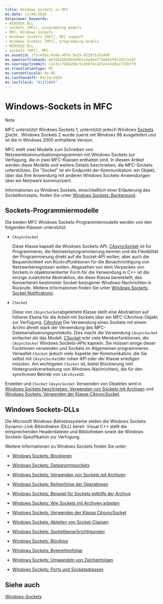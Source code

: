 ```yaml
---
title: Windows-Sockets in MFC
ms.date: 11/04/2016
helpviewer_keywords:
- WINSOCK.DLL
- sockets [MFC], programming models
- MFC, Windows Sockets
- Windows Sockets [MFC], MFC support
- Windows Sockets [MFC], programming models
- WSOCK32.DLL
- sockets [MFC], MFC
ms.assetid: 1f3c476a-9c68-49fe-9a25-d22971a334d0
ms.openlocfilehash: 8e5562b028d3d9b7cba4b47716b63fd1392c514f
ms.sourcegitcommit: c123cc76bb2b6c5cde6f4c425ece420ac733bf70
ms.translationtype: MT
ms.contentlocale: de-DE
ms.lasthandoff: 04/14/2020
ms.locfileid: "81371093"
---
```

# <a name="windows-sockets-in-mfc"></a>Windows-Sockets in MFC

> [!NOTE]
> MFC unterstützt Windows Sockets 1, unterstützt jedoch Windows [Sockets 2](/windows/win32/WinSock/windows-sockets-start-page-2)nicht . Windows Sockets 2 wurde zuerst mit Windows 98 ausgeliefert und ist die in Windows 2000 enthaltene Version.

MFC stellt zwei Modelle zum Schreiben von Netzwerkkommunikationsprogrammen mit Windows Sockets zur Verfügung, die in zwei MFC-Klassen enthalten sind. In diesem Artikel werden diese Modelle und weitere Details beschrieben, die MFC-Sockets unterstützen. Ein "Socket" ist ein Endpunkt der Kommunikation: ein Objekt, über das Ihre Anwendung mit anderen Windows Sockets-Anwendungen über ein Netzwerk kommuniziert.

Informationen zu Windows Sockets, einschließlich einer Erläuterung des Socketkonzepts, finden Sie unter [Windows Sockets: Background](../mfc/windows-sockets-background.md).

## <a name="sockets-programming-models"></a><a name="_core_sockets_programming_models"></a>Sockets-Programmiermodelle

Die beiden MFC Windows Sockets-Programmiermodelle werden von den folgenden Klassen unterstützt:

- `CAsyncSocket`

   Diese Klasse kapselt die Windows Sockets-API. [CAsyncSocket](../mfc/reference/casyncsocket-class.md) ist für Programmierer, die Netzwerkprogrammierung kennen und die Flexibilität der Programmierung direkt auf die Socket-API wollen, aber auch die Bequemlichkeit von Rückruffunktionen für die Benachrichtigung von Netzwerkereignissen wollen. Abgesehen von dem Verpacken von Sockets in objektorientierter Form für die Verwendung in C++ ist die einzige zusätzliche Abstraktion, die diese Klasse bereitstellt, das Konvertieren bestimmter Socket-bezogener Windows-Nachrichten in Rückrufe. Weitere Informationen finden Sie unter [Windows Sockets: Socket Notifications](../mfc/windows-sockets-socket-notifications.md).

- `CSocket`

   Diese von `CAsyncSocket`abgeleitete Klasse stellt eine Abstraktion auf höherer Ebene für die Arbeit mit Sockets über ein MFC-CArchive-Objekt zur Verfügung. [CArchive](../mfc/reference/carchive-class.md) Die Verwendung eines Sockets mit einem Archiv ähnelt stark der Verwendung des MFC-Dateiserialisierungsprotokolls. Dies macht die Verwendung `CAsyncSocket` einfacher als das Modell. [CSocket](../mfc/reference/csocket-class.md) erbt viele Memberfunktionen, die `CAsyncSocket` Windows Sockets-APIs kapseln. Sie müssen einige dieser Funktionen verwenden und Sockets im Allgemeinen programmieren. Verwaltet `CSocket` jedoch viele Aspekte der Kommunikation, die Sie selbst mit `CAsyncSocket`der rohen API oder der Klasse erledigen müssten. Am wichtigsten `CSocket` ist, bietet Blockierung (mit Hintergrundverarbeitung von Windows-Nachrichten), die für den synchronen Betrieb von `CArchive`ist.

Erstellen und `CSocket` `CAsyncSocket` Verwenden von Objekten wird in [Windows Sockets beschrieben: Verwenden von Sockets mit Archiven](../mfc/windows-sockets-using-sockets-with-archives.md) und [Windows Sockets: Verwenden der Klasse CAsyncSocket](../mfc/windows-sockets-using-class-casyncsocket.md).

## <a name="windows-sockets-dlls"></a><a name="_core_mfc_socket_samples_and_windows_sockets_dlls"></a>Windows Sockets-DLLs

Die Microsoft Windows-Betriebssysteme stellen die Windows Sockets Dynamic-Link-Bibliotheken (DLL) bereit. Visual C++ stellt die entsprechenden Headerdateien und Bibliotheken sowie die Windows Sockets-Spezifikation zur Verfügung.

Weitere Informationen zu Windows Sockets finden Sie unter:

- [Windows Sockets: Blockieren](../mfc/windows-sockets-stream-sockets.md)

- [Windows Sockets: Datagrammsockets](../mfc/windows-sockets-datagram-sockets.md)

- [Windows Sockets: Verwenden von Sockets mit Archiven](../mfc/windows-sockets-using-sockets-with-archives.md)

- [Windows Sockets: Reihenfolge der Operationen](../mfc/windows-sockets-sequence-of-operations.md)

- [Windows Sockets: Beispiel für Sockets mithilfe der Archive](../mfc/windows-sockets-example-of-sockets-using-archives.md)

- [Windows Sockets: Wie Sockets mit Archiven arbeiten](../mfc/windows-sockets-how-sockets-with-archives-work.md)

- [Windows Sockets: Verwenden der Klasse CAsyncSocket](../mfc/windows-sockets-using-class-casyncsocket.md)

- [Windows Sockets: Ableiten von Socket-Classen](../mfc/windows-sockets-deriving-from-socket-classes.md)

- [Windows Sockets: Socketbenachrichtigungen](../mfc/windows-sockets-socket-notifications.md)

- [Windows Sockets: Blocking](../mfc/windows-sockets-blocking.md)

- [Windows Sockets: Bytereihenfolge](../mfc/windows-sockets-byte-ordering.md)

- [Windows Sockets: Umwandeln von Zeichenfolgen](../mfc/windows-sockets-converting-strings.md)

- [Windows Sockets: Ports und Socketadressen](../mfc/windows-sockets-ports-and-socket-addresses.md)

## <a name="see-also"></a>Siehe auch

[Windows-Sockets](../mfc/windows-sockets.md)
